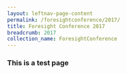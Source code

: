 ```yaml
---
layout: leftnav-page-content 
permalink: /foresightconference/2017/ 
title: Foresight Conference 2017
breadcrumb: 2017
collection_name: ForesightConference
---
```


### This is a test page
